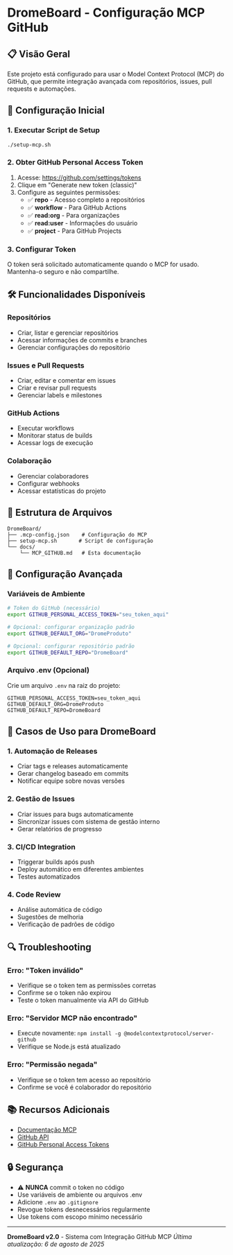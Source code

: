 # DromeBoard - Configuração MCP GitHub

## 📋 Visão Geral

Este projeto está configurado para usar o Model Context Protocol (MCP) do GitHub, que permite integração avançada com repositórios, issues, pull requests e automações.

## 🚀 Configuração Inicial

### 1. Executar Script de Setup

```bash
./setup-mcp.sh
```

### 2. Obter GitHub Personal Access Token

1. Acesse: https://github.com/settings/tokens
2. Clique em "Generate new token (classic)"
3. Configure as seguintes permissões:
   - ✅ **repo** - Acesso completo a repositórios
   - ✅ **workflow** - Para GitHub Actions
   - ✅ **read:org** - Para organizações
   - ✅ **read:user** - Informações do usuário
   - ✅ **project** - Para GitHub Projects

### 3. Configurar Token

O token será solicitado automaticamente quando o MCP for usado. Mantenha-o seguro e não compartilhe.

## 🛠️ Funcionalidades Disponíveis

### Repositórios
- Criar, listar e gerenciar repositórios
- Acessar informações de commits e branches
- Gerenciar configurações do repositório

### Issues e Pull Requests
- Criar, editar e comentar em issues
- Criar e revisar pull requests
- Gerenciar labels e milestones

### GitHub Actions
- Executar workflows
- Monitorar status de builds
- Acessar logs de execução

### Colaboração
- Gerenciar colaboradores
- Configurar webhooks
- Acessar estatísticas do projeto

## 📁 Estrutura de Arquivos

```
DromeBoard/
├── .mcp-config.json    # Configuração do MCP
├── setup-mcp.sh       # Script de configuração
└── docs/
    └── MCP_GITHUB.md   # Esta documentação
```

## 🔧 Configuração Avançada

### Variáveis de Ambiente

```bash
# Token do GitHub (necessário)
export GITHUB_PERSONAL_ACCESS_TOKEN="seu_token_aqui"

# Opcional: configurar organização padrão
export GITHUB_DEFAULT_ORG="DromeProduto"

# Opcional: configurar repositório padrão
export GITHUB_DEFAULT_REPO="DromeBoard"
```

### Arquivo .env (Opcional)

Crie um arquivo `.env` na raiz do projeto:

```env
GITHUB_PERSONAL_ACCESS_TOKEN=seu_token_aqui
GITHUB_DEFAULT_ORG=DromeProduto
GITHUB_DEFAULT_REPO=DromeBoard
```

## 🎯 Casos de Uso para DromeBoard

### 1. Automação de Releases
- Criar tags e releases automaticamente
- Gerar changelog baseado em commits
- Notificar equipe sobre novas versões

### 2. Gestão de Issues
- Criar issues para bugs automaticamente
- Sincronizar issues com sistema de gestão interno
- Gerar relatórios de progresso

### 3. CI/CD Integration
- Triggerar builds após push
- Deploy automático em diferentes ambientes
- Testes automatizados

### 4. Code Review
- Análise automática de código
- Sugestões de melhoria
- Verificação de padrões de código

## 🔍 Troubleshooting

### Erro: "Token inválido"
- Verifique se o token tem as permissões corretas
- Confirme se o token não expirou
- Teste o token manualmente via API do GitHub

### Erro: "Servidor MCP não encontrado"
- Execute novamente: `npm install -g @modelcontextprotocol/server-github`
- Verifique se Node.js está atualizado

### Erro: "Permissão negada"
- Verifique se o token tem acesso ao repositório
- Confirme se você é colaborador do repositório

## 📚 Recursos Adicionais

- [Documentação MCP](https://modelcontextprotocol.io/)
- [GitHub API](https://docs.github.com/en/rest)
- [GitHub Personal Access Tokens](https://docs.github.com/en/authentication/keeping-your-account-and-data-secure/creating-a-personal-access-token)

## 🔒 Segurança

- ⚠️ **NUNCA** commit o token no código
- Use variáveis de ambiente ou arquivos .env
- Adicione `.env` ao `.gitignore`
- Revogue tokens desnecessários regularmente
- Use tokens com escopo mínimo necessário

---

**DromeBoard v2.0** - Sistema com Integração GitHub MCP
*Última atualização: 6 de agosto de 2025*

